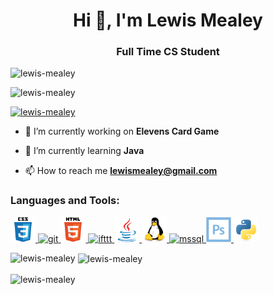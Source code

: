 <h1 align="center">Hi 👋, I'm Lewis Mealey</h1>
<h3 align="center">Full Time CS Student</h3>

<p align="left"> <img src="https://komarev.com/ghpvc/?username=lewis-mealey&label=Profile%20views&color=0e75b6&style=flat" alt="lewis-mealey" /> </p>

<p align="left"> <img src="https://komarev.com/ghpvc/?username=lewis-mealey&label=Profile%20views&color=0e75b6&style=flat" alt="lewis-mealey" /> </p>

<p align="left"> <a href="https://github.com/ryo-ma/github-profile-trophy"><img src="https://github-profile-trophy.vercel.app/?username=lewis-mealey" alt="lewis-mealey" /></a> </p>

- 🔭 I’m currently working on **Elevens Card Game**

- 🌱 I’m currently learning **Java**

- 📫 How to reach me **lewismealey@gmail.com**

<h3 align="left">Languages and Tools:</h3>
<p align="left"> <a href="https://www.w3schools.com/css/" target="_blank" rel="noreferrer"> <img src="https://raw.githubusercontent.com/devicons/devicon/master/icons/css3/css3-original-wordmark.svg" alt="css3" width="40" height="40"/> </a> <a href="https://git-scm.com/" target="_blank" rel="noreferrer"> <img src="https://www.vectorlogo.zone/logos/git-scm/git-scm-icon.svg" alt="git" width="40" height="40"/> </a> <a href="https://www.w3.org/html/" target="_blank" rel="noreferrer"> <img src="https://raw.githubusercontent.com/devicons/devicon/master/icons/html5/html5-original-wordmark.svg" alt="html5" width="40" height="40"/> </a> <a href="https://ifttt.com/" target="_blank" rel="noreferrer"> <img src="https://www.vectorlogo.zone/logos/ifttt/ifttt-ar21.svg" alt="ifttt" width="40" height="40"/> </a> <a href="https://www.java.com" target="_blank" rel="noreferrer"> <img src="https://raw.githubusercontent.com/devicons/devicon/master/icons/java/java-original.svg" alt="java" width="40" height="40"/> </a> <a href="https://www.linux.org/" target="_blank" rel="noreferrer"> <img src="https://raw.githubusercontent.com/devicons/devicon/master/icons/linux/linux-original.svg" alt="linux" width="40" height="40"/> </a> <a href="https://www.microsoft.com/en-us/sql-server" target="_blank" rel="noreferrer"> <img src="https://www.svgrepo.com/show/303229/microsoft-sql-server-logo.svg" alt="mssql" width="40" height="40"/> </a> <a href="https://www.photoshop.com/en" target="_blank" rel="noreferrer"> <img src="https://raw.githubusercontent.com/devicons/devicon/master/icons/photoshop/photoshop-line.svg" alt="photoshop" width="40" height="40"/> </a> <a href="https://www.python.org" target="_blank" rel="noreferrer"> <img src="https://raw.githubusercontent.com/devicons/devicon/master/icons/python/python-original.svg" alt="python" width="40" height="40"/> </a> </p>

<p><img align="left" src="https://github-readme-stats.vercel.app/api/top-langs?username=lewis-mealey&show_icons=true&locale=en&layout=compact" alt="lewis-mealey" /></p>

<p>&nbsp;<img align="center" src="https://github-readme-stats.vercel.app/api?username=lewis-mealey&show_icons=true&locale=en" alt="lewis-mealey" /></p>

<p><img align="center" src="https://github-readme-streak-stats.herokuapp.com/?user=lewis-mealey&" alt="lewis-mealey" /></p>
